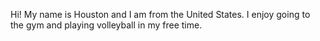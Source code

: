 Hi! My name is Houston and I am from the United States. I enjoy going to the gym and playing volleyball in my free time.

<!---
houstongunter/houstongunter is a ✨ special ✨ repository because its `README.md` (this file) appears on your GitHub profile.
You can click the Preview link to take a look at your changes.
--->
